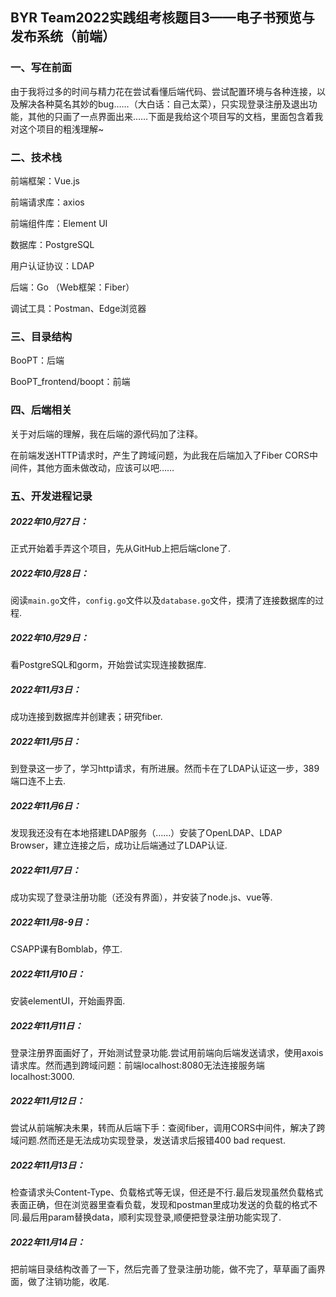 ## BYR Team2022实践组考核题目3——电子书预览与发布系统（前端）
### 一、写在前面

由于我将过多的时间与精力花在尝试看懂后端代码、尝试配置环境与各种连接，以及解决各种莫名其妙的bug……（大白话：自己太菜），只实现登录注册及退出功能，其他的只画了一点界面出来……下面是我给这个项目写的文档，里面包含着我对这个项目的粗浅理解~

### 二、技术栈 

前端框架：Vue.js

前端请求库：axios
 
前端组件库：Element UI

数据库：PostgreSQL

用户认证协议：LDAP

后端：Go （Web框架：Fiber）

调试工具：Postman、Edge浏览器

### 三、目录结构

BooPT：后端

BooPT_frontend/boopt：前端

### 四、后端相关

关于对后端的理解，我在后端的源代码加了注释。

在前端发送HTTP请求时，产生了跨域问题，为此我在后端加入了Fiber CORS中间件，其他方面未做改动，应该可以吧……

### 五、开发进程记录

##### 2022年10月27日：
正式开始着手弄这个项目，先从GitHub上把后端clone了.
##### 2022年10月28日：
阅读`main.go`文件，`config.go`文件以及`database.go`文件，摸清了连接数据库的过程.
##### 2022年10月29日：
看PostgreSQL和gorm，开始尝试实现连接数据库.
##### 2022年11月3日：
成功连接到数据库并创建表；研究fiber.
##### 2022年11月5日：
到登录这一步了，学习http请求，有所进展。然而卡在了LDAP认证这一步，389端口连不上去.
##### 2022年11月6日：
发现我还没有在本地搭建LDAP服务（……）安装了OpenLDAP、LDAP Browser，建立连接之后，成功让后端通过了LDAP认证.
##### 2022年11月7日：
成功实现了登录注册功能（还没有界面），并安装了node.js、vue等.
##### 2022年11月8-9日：
CSAPP课有Bomblab，停工.
##### 2022年11月10日：
安装elementUI，开始画界面.
##### 2022年11月11日：
登录注册界面画好了，开始测试登录功能.尝试用前端向后端发送请求，使用axois请求库。然而遇到跨域问题：前端localhost:8080无法连接服务端localhost:3000.
##### 2022年11月12日：
尝试从前端解决未果，转而从后端下手：查阅fiber，调用CORS中间件，解决了跨域问题.然而还是无法成功实现登录，发送请求后报错400 bad request.
##### 2022年11月13日：
检查请求头Content-Type、负载格式等无误，但还是不行.最后发现虽然负载格式表面正确，但在浏览器里查看负载，发现和postman里成功发送的负载的格式不同.最后用param替换data，顺利实现登录,顺便把登录注册功能实现了.
##### 2022年11月14日：
把前端目录结构改善了一下，然后完善了登录注册功能，做不完了，草草画了画界面，做了注销功能，收尾.
